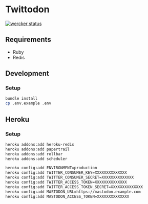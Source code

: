 # Twittodon
[![wercker status](https://app.wercker.com/status/17b86a545fd6c33053387b3fe3723796/m/master "wercker status")](https://app.wercker.com/project/byKey/17b86a545fd6c33053387b3fe3723796)

## Requirements
* Ruby
* Redis

## Development
### Setup
```bash
bundle install
cp .env.example .env
```

## Heroku
### Setup
```sh
heroku addons:add heroku-redis
heroku addons:add papertrail
heroku addons:add rollbar
heroku addons:add scheduler

heroku config:add ENVIRONMENT=production
heroku config:add TWITTER_CONSUMER_KEY=XXXXXXXXXXXXXX
heroku config:add TWITTER_CONSUMER_SECRET=XXXXXXXXXXXXXX
heroku config:add TWITTER_ACCESS_TOKEN=XXXXXXXXXXXXXX
heroku config:add TWITTER_ACCESS_TOKEN_SECRET=XXXXXXXXXXXXXX
heroku config:add MASTODON_URL=https://mastodon.example.com
heroku config:add MASTODON_ACCESS_TOKEN=XXXXXXXXXXXXXX
```
